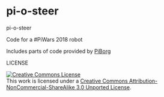 # pi-o-steer
pi-o-steer

Code for a #PiWars 2018 robot

Includes parts of code provided by [PiBorg](https://piborg.org)

LICENSE

<a rel="license" href="http://creativecommons.org/licenses/by-nc-sa/3.0/">
	<img alt="Creative Commons License" style="border-width:0" src="https://i.creativecommons.org/l/by-nc-sa/3.0/88x31.png" />
</a><br />
This work is licensed under a <a rel="license" href="http://creativecommons.org/licenses/by-nc-sa/3.0/">
Creative Commons Attribution-NonCommercial-ShareAlike 3.0 Unported License</a>. 

